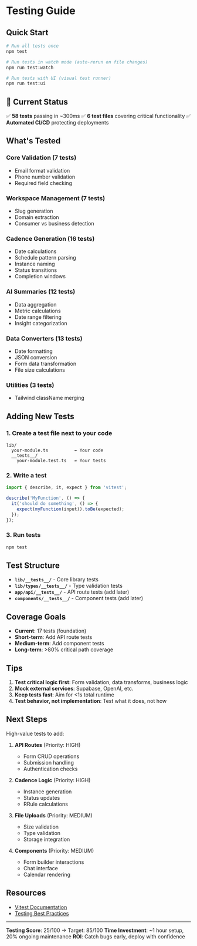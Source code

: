 # Testing Guide

## Quick Start

```bash
# Run all tests once
npm test

# Run tests in watch mode (auto-rerun on file changes)
npm run test:watch

# Run tests with UI (visual test runner)
npm run test:ui
```

## 🎯 Current Status

✅ **58 tests** passing in ~300ms
✅ **6 test files** covering critical functionality
✅ **Automated CI/CD** protecting deployments

## What's Tested

### Core Validation (7 tests)
- Email format validation
- Phone number validation
- Required field checking

### Workspace Management (7 tests)
- Slug generation
- Domain extraction
- Consumer vs business detection

### Cadence Generation (16 tests)
- Date calculations
- Schedule pattern parsing
- Instance naming
- Status transitions
- Completion windows

### AI Summaries (12 tests)
- Data aggregation
- Metric calculations
- Date range filtering
- Insight categorization

### Data Converters (13 tests)
- Date formatting
- JSON conversion
- Form data transformation
- File size calculations

### Utilities (3 tests)
- Tailwind className merging

## Adding New Tests

### 1. Create a test file next to your code

```
lib/
  your-module.ts          ← Your code
  __tests__/
    your-module.test.ts   ← Your tests
```

### 2. Write a test

```typescript
import { describe, it, expect } from 'vitest';

describe('MyFunction', () => {
  it('should do something', () => {
    expect(myFunction(input)).toBe(expected);
  });
});
```

### 3. Run tests

```bash
npm test
```

## Test Structure

- **`lib/__tests__/`** - Core library tests
- **`lib/types/__tests__/`** - Type validation tests
- **`app/api/__tests__/`** - API route tests (add later)
- **`components/__tests__/`** - Component tests (add later)

## Coverage Goals

- **Current**: 17 tests (foundation)
- **Short-term**: Add API route tests
- **Medium-term**: Add component tests
- **Long-term**: >80% critical path coverage

## Tips

1. **Test critical logic first**: Form validation, data transforms, business logic
2. **Mock external services**: Supabase, OpenAI, etc.
3. **Keep tests fast**: Aim for <1s total runtime
4. **Test behavior, not implementation**: Test what it does, not how

## Next Steps

High-value tests to add:

1. **API Routes** (Priority: HIGH)
   - Form CRUD operations
   - Submission handling
   - Authentication checks

2. **Cadence Logic** (Priority: HIGH)
   - Instance generation
   - Status updates
   - RRule calculations

3. **File Uploads** (Priority: MEDIUM)
   - Size validation
   - Type validation
   - Storage integration

4. **Components** (Priority: MEDIUM)
   - Form builder interactions
   - Chat interface
   - Calendar rendering

## Resources

- [Vitest Documentation](https://vitest.dev/)
- [Testing Best Practices](https://kentcdodds.com/blog/common-mistakes-with-react-testing-library)

---

**Testing Score**: 25/100 → Target: 85/100
**Time Investment**: ~1 hour setup, 20% ongoing maintenance
**ROI**: Catch bugs early, deploy with confidence

